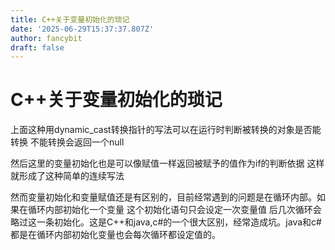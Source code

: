 ```yaml
---
title: C++关于变量初始化的琐记
date: '2025-06-29T15:37:37.807Z'
author: fancybit
draft: false
---
```

<div class="header"><h1 class="single-title animate__animated animate__pulse animate__faster">C++关于变量初始化的琐记</h1></div>

<div class="content" id="content"><!-- raw HTML omitted --><!-- raw HTML omitted --><p>上面这种用dynamic_cast转换指针的写法可以在运行时判断被转换的对象是否能转换 不能转换会返回一个null</p><p>然后这里的变量初始化也是可以像赋值一样返回被赋予的值作为if的判断依据 这样就形成了这种简单的连续写法</p><p></p><p>然而变量初始化和变量赋值还是有区别的，目前经常遇到的问题是在循环内部。如果在循环内部初始化一个变量 这个初始化语句只会设定一次变量值 后几次循环会略过这一条初始化。这是C++和java,c#的一个很大区别，经常造成坑。java和c#都是在循环内部初始化变量也会每次循环都设定值的。</p><!-- raw HTML omitted --></div>

